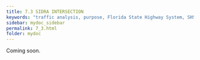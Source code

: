 ```yaml
---
title: 7.3 SIDRA INTERSECTION
keywords: "traffic analysis, purpose, Florida State Highway System, SHS"
sidebar: mydoc_sidebar
permalink: 7_3.html
folder: mydoc
---
```


<p>
  Coming soon.
</p>